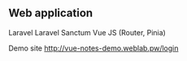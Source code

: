 ## Web application

Laravel
Laravel Sanctum
Vue JS (Router, Pinia)

Demo site
http://vue-notes-demo.weblab.pw/login
